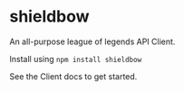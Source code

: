 # shieldbow

An all-purpose league of legends API Client.

Install using `npm install shieldbow`

See the Client docs to get started.